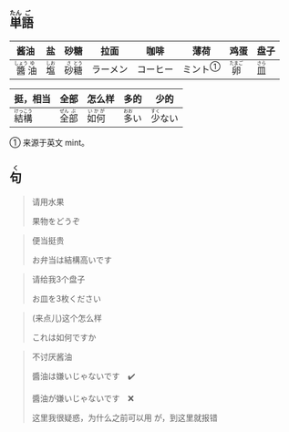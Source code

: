 ## <ruby>単<rt>たん</rt>語<rt>ご</rt></ruby>

| 酱油                                    | 盐                         | 砂糖                                   | 拉面   | 咖啡   | 薄荷                     | 鸡蛋                         | 盘子                        |
| ------------------------------------- | ------------------------- | ------------------------------------ | ---- | ---- | ---------------------- | -------------------------- | ------------------------- |
| <ruby>醬<rt>しょう</rt>油<rt>ゆ</rt></ruby> | <ruby>塩<rt>しお</rt></ruby> | <ruby>砂<rt>さ</rt>糖<rt>とう</rt></ruby> | ラーメン | コーヒー | <a>ミント</a><sup>①</sup> | <ruby>卵<rt>たまご</rt></ruby> | <ruby>皿<rt>さら</rt></ruby> |



| 挺，相当                                  | 全部                                   | 怎么样                         | 多的                         | 少的                          |
| ------------------------------------- | ------------------------------------ | --------------------------- | -------------------------- | --------------------------- |
| <ruby>結<rt>けっ</rt>構<rt>こう</rt></ruby> | <ruby>全<rt>ぜん</rt>部<rt>ぶ</rt></ruby> | <ruby>如何<rt>いかが</rt></ruby> | <ruby>多<rt>おお</rt>い</ruby> | <ruby>少<rt>すく</rt>ない</ruby> |

① 来源于英文 mint。





## <ruby>句<rt>く</rt></ruby>

> 请用水果
> 
> 果物をどうぞ

> 便当挺贵
> 
> お弁当は結構高いです

> 请给我3个盘子
> 
> お皿を3枚ください

> (来点儿)这个怎么样
> 
> これは如何ですか

> 不讨厌酱油
> 
> 醬油は嫌いじゃないです　✔️
> 
> 醬油が嫌いじゃないです　❌
> 
> 这里我很疑惑，为什么之前可以用 が，到这里就报错
